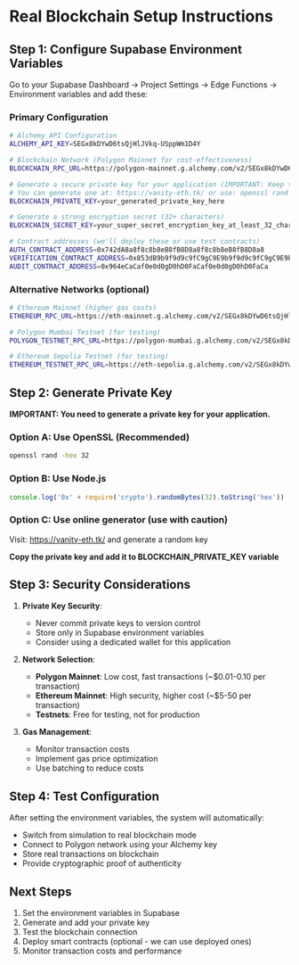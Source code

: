 # Real Blockchain Setup Instructions

## Step 1: Configure Supabase Environment Variables

Go to your Supabase Dashboard → Project Settings → Edge Functions → Environment variables and add these:

### Primary Configuration
```bash
# Alchemy API Configuration
ALCHEMY_API_KEY=SEGx8kDYwD6tsQjHlJVkq-USppWm1D4Y

# Blockchain Network (Polygon Mainnet for cost-effectiveness)
BLOCKCHAIN_RPC_URL=https://polygon-mainnet.g.alchemy.com/v2/SEGx8kDYwD6tsQjHlJVkq-USppWm1D4Y

# Generate a secure private key for your application (IMPORTANT: Keep this secret!)
# You can generate one at: https://vanity-eth.tk/ or use: openssl rand -hex 32
BLOCKCHAIN_PRIVATE_KEY=your_generated_private_key_here

# Generate a strong encryption secret (32+ characters)
BLOCKCHAIN_SECRET_KEY=your_super_secret_encryption_key_at_least_32_chars_long_2024

# Contract addresses (we'll deploy these or use test contracts)
AUTH_CONTRACT_ADDRESS=0x742dA8a8f8c8b8eB8fB8D8a8f8c8b8eB8fB8D8a8
VERIFICATION_CONTRACT_ADDRESS=0x853dB9b9f9d9c9fC9gC9E9b9f9d9c9fC9gC9E9b9
AUDIT_CONTRACT_ADDRESS=0x964eCaCaf0e0d0gD0hD0FaCaf0e0d0gD0hD0FaCa
```

### Alternative Networks (optional)
```bash
# Ethereum Mainnet (higher gas costs)
ETHEREUM_RPC_URL=https://eth-mainnet.g.alchemy.com/v2/SEGx8kDYwD6tsQjHlJVkq-USppWm1D4Y

# Polygon Mumbai Testnet (for testing)
POLYGON_TESTNET_RPC_URL=https://polygon-mumbai.g.alchemy.com/v2/SEGx8kDYwD6tsQjHlJVkq-USppWm1D4Y

# Ethereum Sepolia Testnet (for testing)
ETHEREUM_TESTNET_RPC_URL=https://eth-sepolia.g.alchemy.com/v2/SEGx8kDYwD6tsQjHlJVkq-USppWm1D4Y
```

## Step 2: Generate Private Key

**IMPORTANT: You need to generate a private key for your application.**

### Option A: Use OpenSSL (Recommended)
```bash
openssl rand -hex 32
```

### Option B: Use Node.js
```javascript
console.log('0x' + require('crypto').randomBytes(32).toString('hex'))
```

### Option C: Use online generator (use with caution)
Visit: https://vanity-eth.tk/ and generate a random key

**Copy the private key and add it to BLOCKCHAIN_PRIVATE_KEY variable**

## Step 3: Security Considerations

1. **Private Key Security**: 
   - Never commit private keys to version control
   - Store only in Supabase environment variables
   - Consider using a dedicated wallet for this application

2. **Network Selection**:
   - **Polygon Mainnet**: Low cost, fast transactions (~$0.01-0.10 per transaction)
   - **Ethereum Mainnet**: High security, higher cost (~$5-50 per transaction)
   - **Testnets**: Free for testing, not for production

3. **Gas Management**:
   - Monitor transaction costs
   - Implement gas price optimization
   - Use batching to reduce costs

## Step 4: Test Configuration

After setting the environment variables, the system will automatically:
- Switch from simulation to real blockchain mode
- Connect to Polygon network using your Alchemy key
- Store real transactions on blockchain
- Provide cryptographic proof of authenticity

## Next Steps

1. Set the environment variables in Supabase
2. Generate and add your private key
3. Test the blockchain connection
4. Deploy smart contracts (optional - we can use deployed ones)
5. Monitor transaction costs and performance
